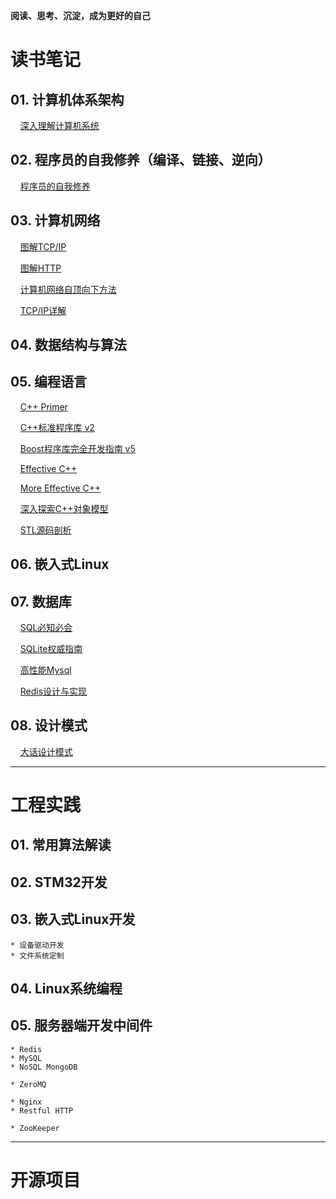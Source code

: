 **阅读、思考、沉淀，成为更好的自己**

# 读书笔记

## 01. 计算机体系架构

&nbsp;&nbsp;&nbsp;&nbsp;[深入理解计算机系统]()

## 02. 程序员的自我修养（编译、链接、逆向）

&nbsp;&nbsp;&nbsp;&nbsp;[程序员的自我修养]()

## 03. 计算机网络

&nbsp;&nbsp;&nbsp;&nbsp;[图解TCP/IP]()

&nbsp;&nbsp;&nbsp;&nbsp;[图解HTTP]()

&nbsp;&nbsp;&nbsp;&nbsp;[计算机网络自顶向下方法]()

&nbsp;&nbsp;&nbsp;&nbsp;[TCP/IP详解]()


## 04. 数据结构与算法

## 05. 编程语言

&nbsp;&nbsp;&nbsp;&nbsp;[C++ Primer](https://github.com/helloworldzlg/read_cpp_primer/blob/main/README.md)

&nbsp;&nbsp;&nbsp;&nbsp;[C++标准程序库 v2](https://github.com/helloworldzlg/read_cpp_standard_library/blob/main/README.md)

&nbsp;&nbsp;&nbsp;&nbsp;[Boost程序库完全开发指南 v5](https://github.com/helloworldzlg/learning_boost_library/blob/main/README.md)

&nbsp;&nbsp;&nbsp;&nbsp;[Effective C++](https://github.com/helloworldzlg/read_effective_cpp/blob/main/README.md)

&nbsp;&nbsp;&nbsp;&nbsp;[More Effective C++](https://github.com/helloworldzlg/read_more_effective_cpp/blob/main/README.md)

&nbsp;&nbsp;&nbsp;&nbsp;[深入探索C++对象模型](https://github.com/helloworldzlg/learning_cpp_object_model/blob/main/README.md)

&nbsp;&nbsp;&nbsp;&nbsp;[STL源码剖析](https://github.com/helloworldzlg/learning_cpp_stl_code/blob/main/README.md)

## 06. 嵌入式Linux

## 07. 数据库

&nbsp;&nbsp;&nbsp;&nbsp;[SQL必知必会](https://gitee.com/null_752_5567/learning_sql/blob/master/README.md)

&nbsp;&nbsp;&nbsp;&nbsp;[SQLite权威指南](https://gitee.com/null_752_5567/learning_sql/blob/master/README.md)

&nbsp;&nbsp;&nbsp;&nbsp;[高性能Mysql](https://gitee.com/null_752_5567/learning_sql/blob/master/README.md)

&nbsp;&nbsp;&nbsp;&nbsp;[Redis设计与实现](https://gitee.com/null_752_5567/learning_sql/blob/master/README.md)

## 08. 设计模式

&nbsp;&nbsp;&nbsp;&nbsp;[大话设计模式](https://github.com/helloworldzlg/learning_design_mode/blob/main/README.md)

---

# 工程实践

## 01. 常用算法解读

## 02. STM32开发

## 03. 嵌入式Linux开发

	* 设备驱动开发
	* 文件系统定制

## 04. Linux系统编程

## 05. 服务器端开发中间件

	* Redis
	* MySQL
	* NoSQL MongoDB
	
	* ZeroMQ
	
	* Nginx
	* Restful HTTP
	
	* ZooKeeper
	
---

# 开源项目




